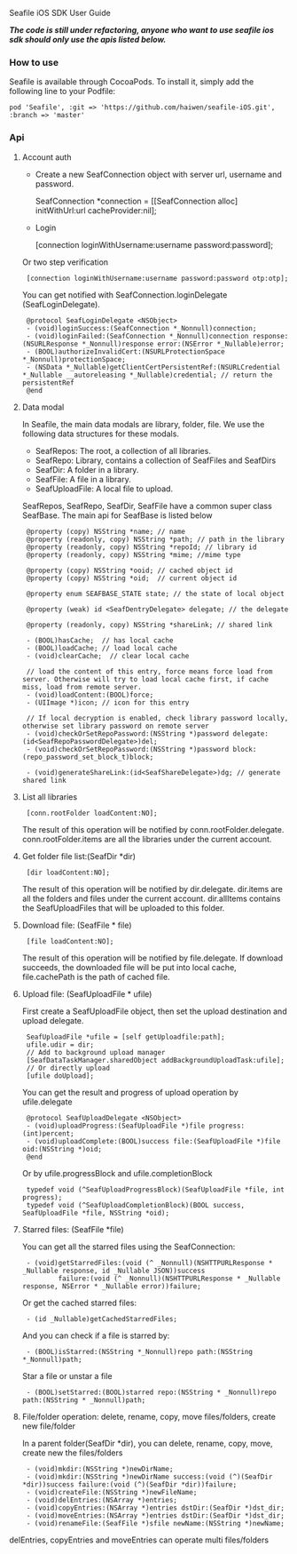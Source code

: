 Seafile iOS SDK User Guide


***The code is still under refactoring, anyone who want to use seafile ios sdk should only use the apis listed below.***

### How to use

Seafile is available through CocoaPods. To install it, simply add the following line to your Podfile:

	pod 'Seafile', :git => 'https://github.com/haiwen/seafile-iOS.git', :branch => 'master'

### Api
1. Account auth

	* 	Create a new SeafConnection object with server url, username and password.
		
		SeafConnection *connection = [[SeafConnection alloc] initWithUrl:url cacheProvider:nil];
		
	*  Login

		[connection loginWithUsername:username password:password];
		
	Or two step verification
	
		[connection loginWithUsername:username password:password otp:otp];
	
	You can get notified with SeafConnection.loginDelegate (SeafLoginDelegate). 
	
		@protocol SeafLoginDelegate <NSObject>
		- (void)loginSuccess:(SeafConnection *_Nonnull)connection;
		- (void)loginFailed:(SeafConnection *_Nonnull)connection response:(NSURLResponse *_Nonnull)response error:(NSError *_Nullable)error;
		- (BOOL)authorizeInvalidCert:(NSURLProtectionSpace *_Nonnull)protectionSpace;
		- (NSData *_Nullable)getClientCertPersistentRef:(NSURLCredential *_Nullable __autoreleasing *_Nullable)credential; // return the persistentRef
		@end

2. Data modal

	In Seafile, the main data modals are library, folder, file. We use the following data structures for these modals.
	
	- SeafRepos:	The root, a collection of all libraries.
	- SeafRepo: Library, contains a collection of SeafFiles and SeafDirs
	- SeafDir: A folder in a library.
	- SeafFile: A file in a library.
	- SeafUploadFile: A local file to upload.
	
	SeafRepos,  SeafRepo, SeafDir, SeafFile have a common super class SeafBase. The main api for SeafBase is listed below

		@property (copy) NSString *name; // name
		@property (readonly, copy) NSString *path; // path in the library
		@property (readonly, copy) NSString *repoId; // library id
		@property (readonly, copy) NSString *mime; //mime type
		
		@property (copy) NSString *ooid; // cached object id
		@property (copy) NSString *oid;  // current object id
		
		@property enum SEAFBASE_STATE state; // the state of local object
		
		@property (weak) id <SeafDentryDelegate> delegate; // the delegate
		
		@property (readonly, copy) NSString *shareLink; // shared link
		
		- (BOOL)hasCache;  // has local cache
		- (BOOL)loadCache; // load local cache
		- (void)clearCache;  // clear local cache
		
		// load the content of this entry, force means force load from server. Otherwise will try to load local cache first, if cache miss, load from remote server.
		- (void)loadContent:(BOOL)force;
		- (UIImage *)icon; // icon for this entry
		
		// If local decryption is enabled, check library password locally, otherwise set library password on remote server
		- (void)checkOrSetRepoPassword:(NSString *)password delegate:(id<SeafRepoPasswordDelegate>)del;
		- (void)checkOrSetRepoPassword:(NSString *)password block:(repo_password_set_block_t)block;
		
		- (void)generateShareLink:(id<SeafShareDelegate>)dg; // generate shared link

	
3. List all libraries

		[conn.rootFolder loadContent:NO];
	The result of this operation will be notified by conn.rootFolder.delegate.
	conn.rootFolder.items are all the libraries under the current account.

4. Get folder file list:(SeafDir *dir)
	
		[dir loadContent:NO];
	The result of this operation will be notified by dir.delegate.
	dir.items are all the folders and files under the current account. dir.allItems contains the SeafUploadFiles that will be uploaded to this folder.

5. Download file: (SeafFile * file)
		
		[file loadContent:NO];
	The result of this operation will be notified by file.delegate.
	If download succeeds, the downloaded file will be put into local cache, file.cachePath is the path of cached file.

6. Upload file: (SeafUploadFile * ufile)

	First create a SeafUploadFile object, then set the upload destination and upload delegate.

		SeafUploadFile *ufile = [self getUploadfile:path]; 
		ufile.udir = dir;
		// Add to background upload manager
		[SeafDataTaskManager.sharedObject addBackgroundUploadTask:ufile];
		// Or directly upload
		[ufile doUpload];

	You can get the result and progress of upload operation by ufile.delegate
		
		@protocol SeafUploadDelegate <NSObject>
		- (void)uploadProgress:(SeafUploadFile *)file progress:(int)percent;
		- (void)uploadComplete:(BOOL)success file:(SeafUploadFile *)file oid:(NSString *)oid;
		@end
			
	Or by ufile.progressBlock and ufile.completionBlock
	
		typedef void (^SeafUploadProgressBlock)(SeafUploadFile *file, int progress);
		typedef void (^SeafUploadCompletionBlock)(BOOL success, SeafUploadFile *file, NSString *oid);

	
7. Starred files: (SeafFile *file)

	You can get all the starred files using the SeafConnection:
	
		- (void)getStarredFiles:(void (^ _Nonnull)(NSHTTPURLResponse *  _Nullable response, id _Nullable JSON))success
               	failure:(void (^ _Nonnull)(NSHTTPURLResponse * _Nullable response, NSError * _Nullable error))failure;
    Or get the cached starred files:
    
    	- (id _Nullable)getCachedStarredFiles;
                
    And you can check if a file is starred by:
    	
    	- (BOOL)isStarred:(NSString *_Nonnull)repo path:(NSString *_Nonnull)path;

	Star a file or unstar a file
	
		- (BOOL)setStarred:(BOOL)starred repo:(NSString * _Nonnull)repo path:(NSString * _Nonnull)path;

8. File/folder operation: delete, rename, copy, move files/folders, create new file/folder

	In a parent folder(SeafDir *dir), you can delete, rename, copy, move, create new the files/folders

		- (void)mkdir:(NSString *)newDirName;
		- (void)mkdir:(NSString *)newDirName success:(void (^)(SeafDir *dir))success failure:(void (^)(SeafDir *dir))failure;
		- (void)createFile:(NSString *)newFileName;
		- (void)delEntries:(NSArray *)entries;
		- (void)copyEntries:(NSArray *)entries dstDir:(SeafDir *)dst_dir;
		- (void)moveEntries:(NSArray *)entries dstDir:(SeafDir *)dst_dir;
		- (void)renameFile:(SeafFile *)sfile newName:(NSString *)newName;

delEntries, copyEntries and moveEntries can operate multi files/folders
